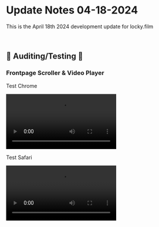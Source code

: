 # Update Notes 04-18-2024

This is the April 18th 2024 development update for locky.film

<br>

## 🔧 Auditing/Testing 🔧

### Frontpage Scroller & Video Player

Test Chrome

<video 
  src     ="https://github.com/joh-sch/locky.film-Update-Notes/assets/39758027/d9bbc183-4245-46a7-88ba-cf6b83f36a4d" 
  controls="controls" 
  style   ="max-width: 100%;">
</video>

Test Safari

<video 
  src     ="https://github.com/joh-sch/locky.film-Update-Notes/assets/39758027/4f6de5f9-52a4-453b-a937-a2c90440392f" 
  controls="controls" 
  style   ="max-width: 100%;">
</video>
